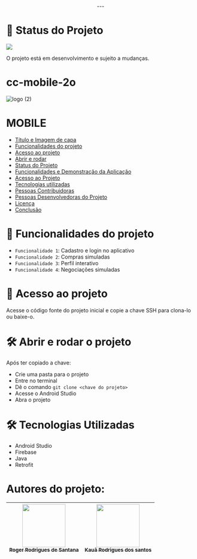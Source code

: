 <p align="center">
---

# 🚧 Status do Projeto

<img src="http://img.shields.io/static/v1?label=STATUS&message=EM%20DESENVOLVIMENTO&color=GREEN&style=for-the-badge"/>

O projeto está em desenvolvimento e sujeito a mudanças.

</p>

# cc-mobile-2o <br>

![logo (2)](https://github.com/user-attachments/assets/f4b7ae54-8983-4904-b27f-cfe119c6a2ab)




# MOBILE


* [Título e Imagem de capa](#status-do-projeto)
* [Funcionalidades do projeto](#hammer-funcionalidades-do-projeto)
* [Acesso ao projeto](#acesso-ao-projeto)
* [Abrir e rodar](#Abrir-e-rodar-o-projeto)
* [Status do Projeto](#status-do-projeto)
* [Funcionalidades e Demonstração da Aplicação](#funcionalidades-e-demonstração-da-aplicação)
* [Acesso ao Projeto](#acesso-ao-projeto)
* [Tecnologias utilizadas](#tecnologias-utilizadas)
* [Pessoas Contribuidoras](#pessoas-contribuidoras)
* [Pessoas Desenvolvedoras do Projeto](#pessoas-desenvolvedoras)
* [Licença](#licença)
* [Conclusão](#conclusão)


# :hammer: Funcionalidades do projeto

- `Funcionalidade 1`: Cadastro e login no aplicativo
- `Funcionalidade 2`: Compras simuladas
- `Funcionalidade 3`: Perfil interativo
- `Funcionalidade 4`: Negociações simuladas

# 📁 Acesso ao projeto

Acesse o código fonte do projeto inicial e copie a chave SSH para clona-lo ou baixe-o.


# 🛠️ Abrir e rodar o projeto

Após ter copiado a chave:
* Crie uma pasta para o projeto
* Entre no terminal
* Dê o comando `git clone <chave do projeto>`
* Acesse o Android Studio
* Abra o projeto



# 🛠️ Tecnologias Utilizadas
* Android Studio
* Firebase
* Java
* Retrofit


# Autores do projeto:
| [<img loading="lazy" src="https://avatars.githubusercontent.com/u/124629701?s=400&v=4" width=115><br><sub>Roger Rodrigues de Santana</sub>](https://github.com/Roger13san) |  [<img loading="lazy" src="https://avatars.githubusercontent.com/u/124402143?v=4" width=115><br><sub>Kauã Rodrigues dos santos</sub>](https://github.com/kauarsantoss) 
| :---: | :---: |
